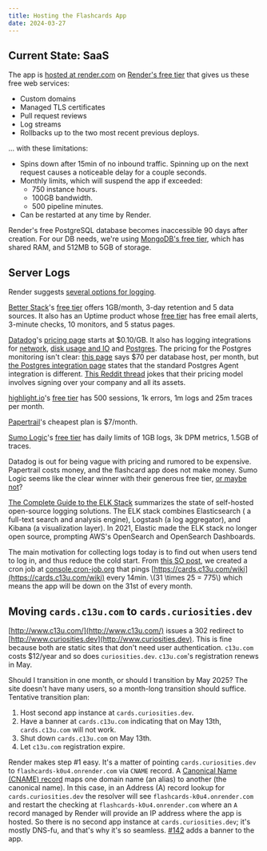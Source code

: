 ```yaml
---
title: Hosting the Flashcards App
date: 2024-03-27
---
```


## Current State: SaaS

The app is [hosted at
render.com](https://dashboard.render.com/web/srv-cdb17nqen0hldb3lqj6g)
on [Render's free tier](https://docs.render.com/free) that gives us
these free web services:

* Custom domains
* Managed TLS certificates
* Pull request reviews
* Log streams
* Rollbacks up to the two most recent previous deploys.

... with these limitations:

* Spins down after 15min of no inbound traffic. Spinning up on the next request causes a noticeable delay for a couple seconds.
* Monthly limits, which will suspend the app if exceeded:
  * 750 instance hours.
  * 100GB bandwidth.
  * 500 pipeline minutes.
* Can be restarted at any time by Render.

Render's free PostgreSQL database becomes inaccessible 90 days after
creation. For our DB needs, we're using [MongoDB's free
tier](https://www.mongodb.com/pricing), which has shared RAM, and 512MB
to 5GB of storage.

## Server Logs

Render suggests [several options for
logging](https://docs.render.com/log-streams).

[Better Stack](https://betterstack.com/docs/logs/render/)'s [free
tier](https://betterstack.com/logs/pricing) offers 1GB/month, 3-day
retention and 5 data sources. It also has an Uptime product whose [free
tier](https://betterstack.com/uptime/pricing) has free email alerts,
3-minute checks, 10 monitors, and 5 status pages.

[Datadog](https://docs.render.com/datadog#setting-up-log-streams)'s
[pricing
page](https://www.datadoghq.com/pricing/?product=log-management#products)
starts at $0.10/GB. It also has logging integrations for
[network](https://docs.datadoghq.com/integrations/network/), [disk usage
and IO](https://docs.datadoghq.com/integrations/disk/) and
[Postgres](https://docs.datadoghq.com/integrations/postgres/?tab=host).
The pricing for the Postgres monitoring isn't clear: [this
page](https://www.datadoghq.com/pricing/?product=database-monitoring#products)
says $70 per database host, per month, but [the Postgres integration
page](https://docs.datadoghq.com/integrations/postgres/?tab=host) states
that the standard Postgres Agent integration is different. [This Reddit
thread](https://www.reddit.com/r/devops/comments/zz4naq/datadog_i_do_not_understand_the_pricing_model/)
jokes that their pricing model involves signing over your company and
all its assets.

[highlight.io](https://www.highlight.io/docs/getting-started/backend-logging/hosting/render)'s
[free tier](https://www.highlight.io/pricing) has 500 sessions, 1k
errors, 1m logs and 25m traces per month.

[Papertrail](https://www.papertrail.com/plans/)'s cheapest plan is
$7/month.

[Sumo
Logic](https://help.sumologic.com/docs/send-data/hosted-collectors/cloud-syslog-source/#configure-a-cloudsyslogsource)'s
[free
tier](https://www.sumologic.com/pricing/#get-what-you-need-for-monitoring-troubleshooting-and-security)
has daily limits of 1GB logs, 3k DPM metrics, 1.5GB of traces.

Datadog is out for being vague with pricing and rumored to be expensive.
Papertrail costs money, and the flashcard app does not make money. Sumo
Logic seems like the clear winner with their generous free tier, [or
maybe
not](https://www.reddit.com/r/devops/comments/12jhxbg/grafana_to_sumologic_pricing/)?

[The Complete Guide to the ELK
Stack](https://logz.io/learn/complete-guide-elk-stack/#what-elk-stack)
summarizes the state of self-hosted open-source logging solutions. The
ELK stack combines Elasticsearch ( a full-text search and analysis
engine), Logstash (a log aggregator), and Kibana (a visualization
layer). In 2021, Elastic made the ELK stack no longer open source,
prompting AWS's OpenSearch and OpenSearch Dashboards.

The main motivation for collecting logs today is to find out when users
tend to log in, and thus reduce the cold start. From [this SO
post](https://stackoverflow.com/a/75680364), we created a cron job at
[console.cron-job.org](https://console.cron-job.org/) that pings
[https://cards.c13u.com/wiki](https://cards.c13u.com/wiki) every 14min.
\\(31 \times 25 = 775\\) which means the app will be down on the 31st of
every month.

## Moving `cards.c13u.com` to `cards.curiosities.dev`

[http://www.c13u.com/](http://www.c13u.com/) issues a 302 redirect to
[http://www.curiosities.dev](http://www.curiosities.dev). This is fine
because both are static sites that don't need user authentication.
`c13u.com` costs $12/year and so does `curiosities.dev`. `c13u.com`'s
registration renews in May.

Should I transition in one month, or should I transition by May 2025?
The site doesn't have many users, so a month-long transition should
suffice. Tentative transition plan:

1. Host second app instance at `cards.curiosities.dev`.
2. Have a banner at `cards.c13u.com` indicating that on May 13th,
  `cards.c13u.com` will not work.
3. Shut down `cards.c13u.com` on May 13th.
4. Let `c13u.com` registration expire.

Render makes step #1 easy. It's a matter of pointing
`cards.curiosities.dev` to `flashcards-k0u4.onrender.com` via `CNAME`
record. A [Canonical Name (CNAME)
record](https://en.wikipedia.org/wiki/CNAME_record) maps one domain name
(an alias) to another (the canonical name). In this case, in an Address
(A) record lookup for `cards.curiosities.dev` the resolver will see
`flashcards-k0u4.onrender.com` and restart the checking at
`flashcards-k0u4.onrender.com` where an `A` record managed by Render
will provide an IP address where the app is hosted. So there is no
second app instance at `cards.curiosities.dev`; it's mostly DNS-fu, and
that's why it's so seamless.
[#142](https://github.com/dchege711/study_buddy/pull/142) adds a banner
to the app.
